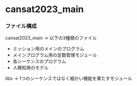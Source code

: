 # cansat2023_main
### ファイル構成
cansat2023_main -> 以下の3種類のファイル
* ミッション用のメインのプログラム
* メインプログラム用の定数管理モジュール
* 各シーケンスのプログラム
* 人検知用のモデル

libs -> 1つのシーケンスではなく細かい機能を果たすモジュール
